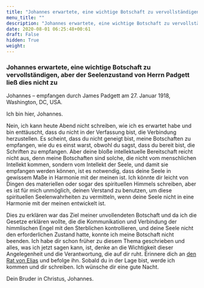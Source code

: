 ```yaml
---
title: "Johannes erwartete, eine wichtige Botschaft zu vervollständigen, aber der Seelenzustand von Herrn Padgett ließ dies nicht zu"
menu_title: ""
description: "Johannes erwartete, eine wichtige Botschaft zu vervollständigen, aber der Seelenzustand von Herrn Padgett ließ dies nicht zu"
date: 2020-08-01 06:25:48+00:61
draft: False
hidden: True
weight:
---
```

### Johannes erwartete, eine wichtige Botschaft zu vervollständigen, aber der Seelenzustand von Herrn Padgett ließ dies nicht zu

Johannes – empfangen durch James Padgett am 27. Januar 1918, Washington, DC, USA.

Ich bin hier, Johannes.

Nein, ich kann heute Abend nicht schreiben, wie ich es erwartet habe und bin enttäuscht, dass du nicht in der Verfassung bist, die Verbindung herzustellen. Es scheint, dass du nicht geneigt bist, meine Botschaften zu empfangen, wie du es einst warst, obwohl du sagst, dass du bereit bist, die Schriften zu empfangen. Aber deine bloße intellektuelle Bereitschaft reicht nicht aus, denn meine Botschaften sind solche, die nicht vom menschlichen Intellekt kommen, sondern vom Intellekt der Seele, und damit sie empfangen werden können, ist es notwendig, dass deine Seele in gewissem Maße in Harmonie mit der meinen ist. Ich könnte dir leicht von Dingen des materiellen oder sogar des spirituellen Himmels schreiben, aber es ist für mich unmöglich, deinen Verstand zu benutzen, um diese spirituellen Seelenwahrheiten zu vermitteln, wenn deine Seele nicht in eine Harmonie mit der meinen entwickelt ist.

Dies zu erklären war das Ziel meiner unvollendeten Botschaft und da ich die Gesetze erklären wollte, die die Kommunikation und Verbindung der himmlischen Engel mit den Sterblichen kontrollieren, und deine Seele nicht den erforderlichen Zustand hatte, konnte ich meine Botschaft nicht beenden. Ich habe dir schon früher zu diesem Thema geschrieben und alles, was ich jetzt sagen kann, ist, denke an die Wichtigkeit dieser Angelegenheit und die Verantwortung, die auf dir ruht. Erinnere dich an [den Rat von Elias](/padgett-botschaften/padgett-botschaften-in-reihenfolge-des-datums/padgett-botschaften-1918/elias-ermutigt-herrn-padgett-sich-in-die-seelische-verfassung-zu-versetzen-damit-der-meister-seine-wichtigen-botschaften-schreiben-kann-jep-elias-27-januar-1918/) und befolge ihn. Sobald du in der Lage bist, werde ich kommen und dir schreiben. Ich wünsche dir eine gute Nacht.

Dein Bruder in Christus, Johannes.
